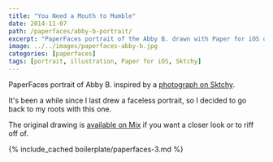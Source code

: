 ```yaml
---
title: "You Need a Mouth to Mumble"
date: 2014-11-07
path: /paperfaces/abby-b-portrait/
excerpt: "PaperFaces portrait of the Abby B. drawn with Paper for iOS on an iPad."
image: ../../images/paperfaces-abby-b.jpg
categories: [paperfaces]
tags: [portrait, illustration, Paper for iOS, Sktchy]
---
```


PaperFaces portrait of Abby B. inspired by a [photograph on Sktchy](https://sktchy.com/yCCAgH).

It's been a while since I last drew a faceless portrait, so I decided to go back to my roots with this one.

The original drawing is [available on Mix](https://mix.fiftythree.com/11098-Michael-Rose/751119/remixes) if you want a closer look or to riff off of.

{% include_cached boilerplate/paperfaces-3.md %}
